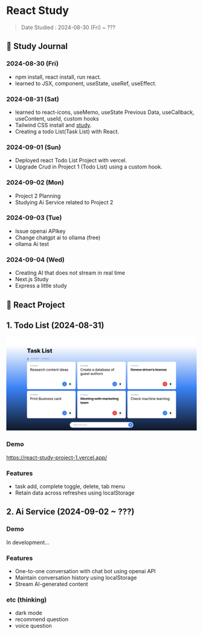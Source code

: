 # React Study

> Date Studied : 2024-08-30 (Fri) ~ ???

## 📅 Study Journal

### 2024-08-30 (Fri)

- npm install, react install, run react.
- learned to JSX, component, useState, useRef, useEffect.

### 2024-08-31 (Sat)

- learned to react-icons, useMemo, useState Previous Data, useCallback, useContent, useId, custom hooks
- Tailwind CSS install and [study](https://tailwindcss.com/docs/guides/create-react-app).
- Creating a todo List(Task List) with React.

### 2024-09-01 (Sun)

- Deployed react Todo List Project with vercel.
- Upgrade Crud in Project 1 (Todo List) using a custom hook.

### 2024-09-02 (Mon)

- Project 2 Planning
- Studying Ai Service related to Project 2

### 2024-09-03 (Tue)

- Issue openai APIkey
- Change chatgpt ai to ollama (free)
- ollama Ai test

### 2024-09-04 (Wed)

- Creating AI that does not stream in real time
- Next.js Study
- Express a little study


## 📕 React Project

## 1. Todo List (2024-08-31)

![Project 1](./images/project_1.png)

### Demo
https://react-study-project-1.vercel.app/

### Features
- task add, complete toggle, delete, tab menu
- Retain data across refreshes using localStorage

## 2. Ai Service (2024-09-02 ~ ???)

### Demo

In development...

### Features

- One-to-one conversation with chat bot using openai API
- Maintain conversation history using localStorage
- Stream AI-generated content

### etc (thinking)
- dark mode
- recommend question
- voice question
